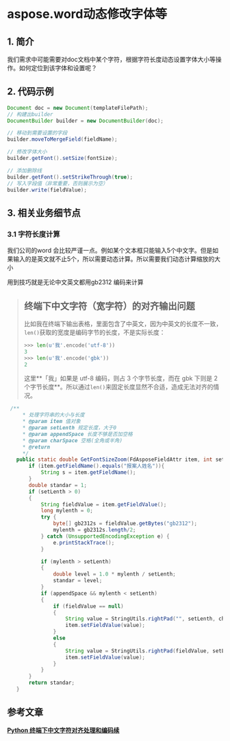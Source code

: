 # aspose.word动态修改字体等

## 1. 简介

我们需求中可能需要对doc文档中某个字符，根据字符长度动态设置字体大小等操作。如何定位到该字体和设置呢？

## 2. 代码示例

```java
Document doc = new Document(templateFilePath);
// 构建出builder
DocumentBuilder builder = new DocumentBuilder(doc);

// 移动到需要设置的字段
builder.moveToMergeField(fieldName);

// 修改字体大小
builder.getFont().setSize(fontSize);

// 添加删除线
builder.getFont().setStrikeThrough(true);
// 写入字段值（非常重要，否则展示为空）
builder.write(fieldValue);
```

## 3. 相关业务细节点

### 3.1 字符长度计算

我们公司的word 会比较严谨一点。例如某个文本框只能输入5个中文字。但是如果输入的是英文就不止5个，所以需要动态计算。所以需要我们动态计算缩放的大小

用到技巧就是无论中文英文都用gb2312 编码来计算

>## 终端下中文字符（宽字符）的对齐输出问题
>
>比如我在终端下输出表格，里面包含了中英文，因为中英文的长度不一致，`len()`获取的宽度是编码字节的长度，不是实际长度：
>
>```python
>>>> len(u'我'.encode('utf-8'))
>3
>>>> len(u'我'.encode('gbk'))
>2
>```
>
>这里**「我」如果是 utf-8 编码，则占 3 个字节长度，而在 gbk 下则是 2 个字节长度**。所以通过`len()`来固定长度显然不合适，造成无法对齐的情况。

```java
 /**
     * 处理字符串的大小与长度
     * @param item 值对象
     * @param setLenth 规定长度，大于0
     * @param appendSpace 长度不够是否加空格
     * @param charSpace 空格(全角或半角)
     * @return
     */
   public static double GetFontSizeZoom(FdAsposeFieldAttr item, int setLenth, boolean appendSpace, String charSpace){
       if (item.getFieldName().equals("报案人姓名")){
           String s = item.getFieldName();
       }
       double standar = 1;
       if (setLenth > 0)
       {
           String fieldValue = item.getFieldValue();
           long mylenth = 0;
           try {
               byte[] gb2312s = fieldValue.getBytes("gb2312");
               mylenth = gb2312s.length/2;
           } catch (UnsupportedEncodingException e) {
               e.printStackTrace();
           }

           if (mylenth > setLenth)
           {
               double level = 1.0 * mylenth / setLenth;
               standar = level;
           }
           if (appendSpace && mylenth < setLenth)
           {
               if (fieldValue == null)
               {
                   String value = StringUtils.rightPad("", setLenth, charSpace);
                   item.setFieldValue(value);
               }
               else
               {
                   String value = StringUtils.rightPad(fieldValue, setLenth, charSpace);
                   item.setFieldValue(value);
               }
           }
       }
       return standar;
   }
```



## 参考文章

[**Python 终端下中文字符对齐处理和编码续**](https://blog.tankywoo.com/2017/01/21/python-cli-chinese-align-and-encoding-continue.html)
